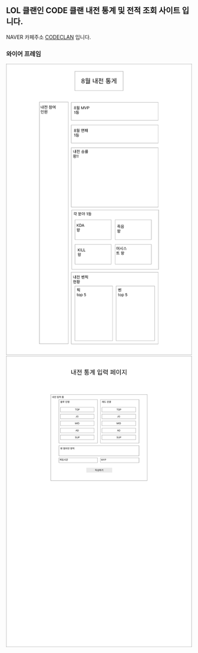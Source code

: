 ## LOL 클랜인 CODE 클랜 내전 통계 및 전적 조회 사이트 입니다.

NAVER 카페주소 [CODECLAN](https://cafe.naver.com/lolcodeclan) 입니다.

### 와이어 프레임

![메인페이지](./%EB%A9%94%EC%9D%B8%ED%8E%98%EC%9D%B4%EC%A7%80.png)
![내전 통계 입력 페이지](./%EB%82%B4%EC%A0%84%20%ED%86%B5%EA%B3%84%20%EC%9E%85%EB%A0%A5%20%ED%8E%98%EC%9D%B4%EC%A7%80.png)
